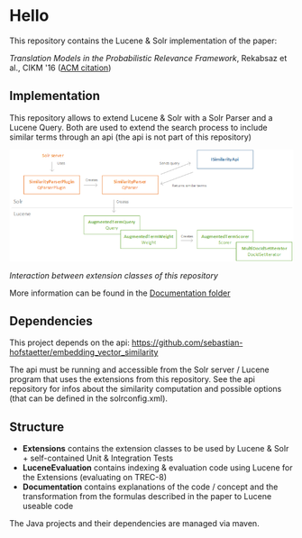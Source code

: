 # Hello
This repository contains the Lucene &amp; Solr implementation of the paper: 

  *Translation Models in the Probabilistic Relevance Framework*, Rekabsaz et al., CIKM '16 ([ACM citation](http://dl.acm.org/citation.cfm?id=2983833))

## Implementation

This repository allows to extend Lucene & Solr with a Solr Parser and a Lucene Query. Both are used to extend the search process to include similar terms through an api (the api is not part of this repository)

![Extension Structure](Documentation/images/extension-structure.png)

*Interaction between extension classes of this repository*

More information can be found in the [Documentation folder](Documentation)

## Dependencies

This project depends on the api: https://github.com/sebastian-hofstaetter/embedding_vector_similarity

The api must be running and accessible from the Solr server / Lucene program that uses the extensions from this repository. See the api repository for infos about the similarity computation and possible options (that can be defined in the solrconfig.xml).

## Structure

- **Extensions** contains the extension classes to be used by Lucene &amp; Solr + self-contained Unit & Integration Tests 
- **LuceneEvaluation** contains indexing & evaluation code using Lucene for the Extensions (evaluating on TREC-8)
- **Documentation** contains explanations of the code / concept and the transformation from the formulas described in the paper to Lucene useable code

The Java projects and their dependencies are managed via maven.

